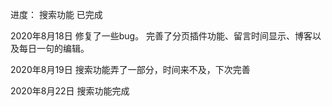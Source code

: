 
进度：
搜索功能 已完成

2020年8月18日
修复了一些bug。
完善了分页插件功能、留言时间显示、博客以及每日一句的编辑。

2020年8月19日
搜索功能弄了一部分，时间来不及，下次完善

2020年8月22日
搜索功能完成